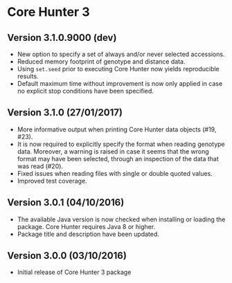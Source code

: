 Core Hunter 3
=============

Version 3.1.0.9000 (dev)
------------------------

 - New option to specify a set of always and/or never selected accessions.
 - Reduced memory footprint of genotype and distance data.
 - Using `set.seed` prior to executing Core Hunter now yields reproducible results.
 - Default maximum time without improvement is now only applied in case no explicit stop conditions have been specified.

Version 3.1.0 (27/01/2017)
--------------------------

 - More informative output when printing Core Hunter data objects (#19, #23).
 - It is now required to explicitly specify the format when reading genotype data. Moreover, a warning is raised in case it seems that the wrong format may have been selected, through an inspection of the data that was read (#20).
 - Fixed issues when reading files with single or double quoted values.
 - Improved test coverage.

Version 3.0.1 (04/10/2016)
--------------------------

 - The available Java version is now checked when installing or loading the package. Core Hunter requires Java 8 or higher.  
 - Package title and description have been updated.

Version 3.0.0 (03/10/2016)
--------------------------

 - Initial release of Core Hunter 3 package

